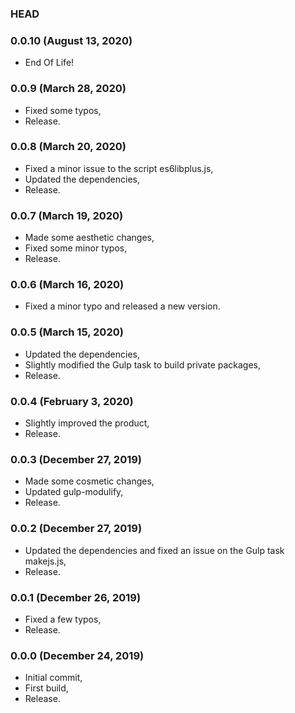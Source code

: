 ### HEAD

### 0.0.10 (August 13, 2020)

  * End Of Life!


### 0.0.9 (March 28, 2020)

  * Fixed some typos,
  * Release.


### 0.0.8 (March 20, 2020)

  * Fixed a minor issue to the script es6libplus.js,
  * Updated the dependencies,
  * Release.


### 0.0.7 (March 19, 2020)

  * Made some aesthetic changes,
  * Fixed some minor typos,
  * Release.


### 0.0.6 (March 16, 2020)

  * Fixed a minor typo and released a new version.


### 0.0.5 (March 15, 2020)

  * Updated the dependencies,
  * Slightly modified the Gulp task to build private packages,
  * Release.


### 0.0.4 (February 3, 2020)

  * Slightly improved the product,
  * Release.


### 0.0.3 (December 27, 2019)

  * Made some cosmetic changes,
  * Updated gulp-modulify,
  * Release.


### 0.0.2 (December 27, 2019)

  * Updated the dependencies and fixed an issue on the Gulp task makejs.js,
  * Release.


### 0.0.1 (December 26, 2019)

  * Fixed a few typos,
  * Release.


### 0.0.0 (December 24, 2019)

  * Initial commit,
  * First build,
  * Release.
